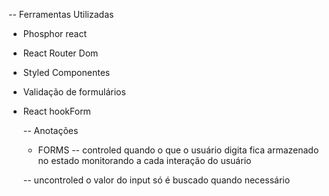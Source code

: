 -- Ferramentas Utilizadas

- Phosphor react
- React Router Dom
- Styled Componentes
- Validação de formulários
- React hookForm

  -- Anotações

  - FORMS
    -- controled
    quando o que o usuário digita fica armazenado no estado
    monitorando a cada interação do usuário

  -- uncontroled
  o valor do input só é buscado quando necessário
